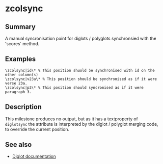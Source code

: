 # zcolsync
## Summary
A manual syncronisation point for diglots / polyglots synchronsied with the 'scores' method.
## Examples
```
\zcolsync|id\* % This position shuold be synchronised with id on the other column(s)
\zcolsync|v23a\* % This position should be synchronised as if it were verse 23a.
\zcolsync|p3\* % This position should syncronised as if it were paragraph 3.

```
## Description
This milestone produces no output, but as it has a textproperty of `diglotsync` the attribute is interpreted by the diglot / polyglot merging 
code, to override the current position.

## See also
* [Diglot documentation](../documentation/diglot.md)


